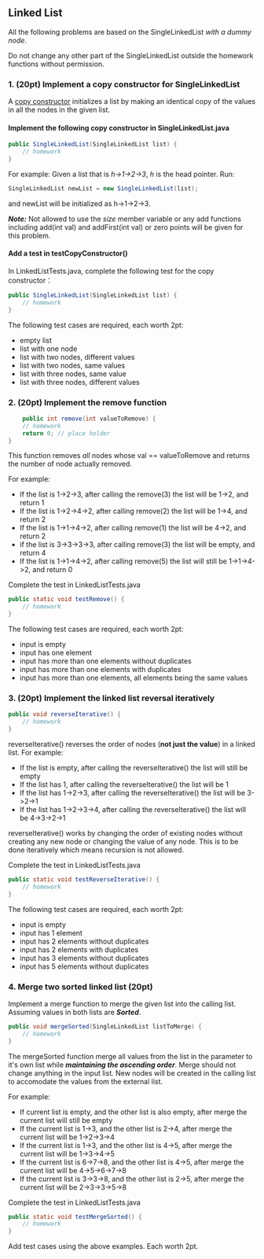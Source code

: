 ## Linked List

All the following problems are based on the SingleLinkedList *with a dummy node*. 

Do not change any other part of the SingleLinkedList outside the homework functions without permission.

### 1. (20pt) Implement a copy constructor for SingleLinkedList
A [copy constructor](https://www.baeldung.com/java-copy-constructor) initializes a list by making an identical copy of the values in all the nodes in the given list. 

#### Implement the following copy constructor in SingleLinkedList.java
```java
public SingleLinkedList(SingleLinkedList list) {
    // homework
}
```

For example:
Given a list that is  *h->1->2->3*, *h* is the head pointer. Run:
```java
SingleLinkedList newList = new SingleLinkedList(list);
```
and newList will be initialized as h->1->2->3.

***Note:*** Not allowed to use the *size* member variable or any add functions including add(int val) and addFirst(int val) or zero points will be given for this problem.

#### Add a test in testCopyConstructor()
In LinkedListTests.java, complete the following test for the copy constructor：
```java
public SingleLinkedList(SingleLinkedList list) {
    // homework
}
```
The following test cases are required, each worth 2pt:
- empty list
- list with one node
- list with two nodes, different values
- list with two nodes, same values
- list with three nodes, same value
- list with three nodes, different values

### 2. (20pt) Implement the remove function
```java
    public int remove(int valueToRemove) {
    // homework
    return 0; // place holder
}
```
This function removes *all* nodes whose val == valueToRemove and returns the number of node actually removed.

For example: 

- If the list is 1->2->3, after calling the remove(3) the list will be 1->2, and return 1
- If the list is 1->2->4->2, after calling remove(2) the list will be 1->4, and return 2
- If the list is 1->1->4->2, after calling remove(1) the list will be 4->2, and return 2
- if the list is 3->3->3->3, after calling remove(3) the list will be empty, and return 4
- If the list is 1->1->4->2, after calling remove(5) the list will still be 1->1->4->2, and return 0

Complete the test in LinkedListTests.java
```java
public static void testRemove() {
    // homework
}
```

The following test cases are required, each worth 2pt:

- input is empty
- input has one element
- input has more than one elements without duplicates
- input has more than one elements with duplicates
- input has more than one elements, all elements being the same values

### 3. (20pt) Implement the linked list reversal iteratively
```java
public void reverseIterative() {
    // homework 
}
```

reverseIterative() reverses the order of nodes (**not just the value**) in a linked list. For example:

* If the list is empty, after calling the reverseIterative() the list will still be empty
* If the list has 1, after calling the reverseIterative() the list will be 1
* If the list has 1->2->3, after calling the reverseIterative() the list will be 3->2->1
* If the list has 1->2->3->4, after calling the reverseIterative() the list will be 4->3->2->1

reverseIterative() works by changing the order of existing nodes without creating any new node or changing the value of any node. This is to be done iteratively which means recursion is not allowed.

Complete the test in LinkedListTests.java
```java
public static void testReverseIterative() {
    // homework
}
```

The following test cases are required, each worth 2pt:

- input is empty
- input has 1 element
- input has 2 elements without duplicates
- input has 2 elements with duplicates
- input has 3 elements without duplicates
- input has 5 elements without duplicates

### 4. Merge two sorted linked list (20pt) 
Implement a merge function to merge the given list into the calling list. Assuming values in both lists are ***Sorted***.
    
```java
public void mergeSorted(SingleLinkedList listToMerge) {
    // homework
}
```

The mergeSorted function merge all values from the list in the parameter to it's own list while ***maintaining the ascending order***. Merge should not change anything in the input list. New nodes will be created in the calling list to accomodate the values from the external list.

For example:

* If current list is empty, and the other list is also empty, after merge the current list will still be empty
* If the current list is 1->3, and the other list is 2->4, after merge the current list will be 1->2->3->4
* If the current list is 1->3, and the other list is 4->5, after merge the current list will be 1->3->4->5
* If the current list is 6->7->8, and the other list is 4->5, after merge the current list will be 4->5->6->7->8
* If the current list is 3->3->8, and the other list is 2->5, after merge the current list will be 2->3->3->5->8

Complete the test in LinkedListTests.java
```java
public static void testMergeSorted() {
    // homework
}
```

Add test cases using the above examples. Each worth 2pt.
